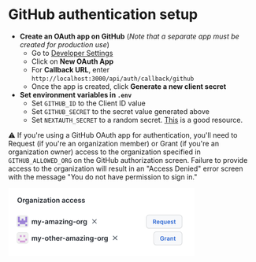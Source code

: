 # GitHub authentication setup

- **Create an OAuth app on GitHub** (_Note that a separate app must be created for production use_)
  - Go to [Developer Settings](https://github.com/settings/developers)
  - Click on **New OAuth App**
  - For **Callback URL**, enter `http://localhost:3000/api/auth/callback/github`
  - Once the app is created, click **Generate a new client secret**
- **Set environment variables in `.env`**
  - Set `GITHUB_ID` to the Client ID value
  - Set `GITHUB_SECRET` to the secret value generated above
  - Set `NEXTAUTH_SECRET` to a random secret. [This](https://generate-secret.now.sh/32) is a good resource.

⚠️ If you're using a GitHub OAuth app for authentication, you'll need to Request (if you're an organization member) or Grant (if you're an organization owner) access to the organization specified in `GITHUB_ALLOWED_ORG` on the GitHub authorization screen. Failure to provide access to the organization will result in an "Access Denied" error screen with the message "You do not have permission to sign in."

<img src="/public/images/github-org-access.png" width="378" />
